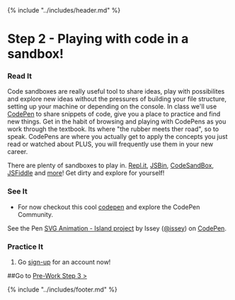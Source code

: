{% include "../includes/header.md" %}

# Step 2 - Playing with code in a sandbox!
<!-- This is how each subject should be introduced. Give the students structure so they know they can start trusting the process sooner!  -->

### Read It 
<!-- Give them our writting of the subject then link to a few articles: Medium, Wikipedia, CSS-Tricks, W3S, MozillaDev, etc... that help give more perspective on the subject  -->
Code sandboxes are really useful tool to share ideas, play with possibilites and explore new ideas without the pressures of building your file structure, setting up your machine or depending on the console. In class we'll use [CodePen](http://codepen.io/) to share snippets of code, give you a place to practice and find new things. Get in the habit of browsing and playing with CodePens as you work through the textbook. Its where "the rubber meets ther road", so to speak. CodePens are where you actually get to apply the concepts you just read or watched about PLUS, you will frequently use them in your new career.

There are plenty of sandboxes to play in. [Repl.it](https://repl.it/login?goto=%2Frepls), [JSBin](https://jsbin.com/?html,js,output), [CodeSandBox](https://codesandbox.io/), [JSFiddle](https://jsfiddle.net/) and [more](https://www.sitepoint.com/7-code-playgrounds/)! Get dirty and explore for yourself! 

### See It
<!-- Can be a video on youTube as long as it doesn't go to another code school. Eventually all video content should come from ACA. -->
* For now checkout this cool [codepen](https://codepen.io/issey/pen/brmoZa) and explore the CodePen Community. 

<p data-height="265" data-theme-id="0" data-slug-hash="brmoZa" data-default-tab="html,result" data-user="issey" data-pen-title="SVG Animation - Island project" data-preview="true" class="codepen">See the Pen <a href="https://codepen.io/issey/pen/brmoZa/">SVG Animation - Island project</a> by Issey (<a href="https://codepen.io/issey">@issey</a>) on <a href="https://codepen.io">CodePen</a>.</p>
<script async src="https://static.codepen.io/assets/embed/ei.js"></script>

### Practice It
<!-- Section for Code Pen -->
1. Go [sign-up](https://codepen.io/) for an account now!

##Go to [Pre-Work Step 3 >](03Prep.md)

{% include "../includes/footer.md" %}
